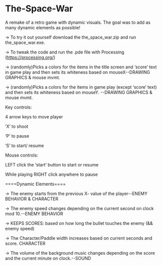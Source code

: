 # The-Space-War
A remake of a retro game with dynamic visuals. The goal was to add as many dynamic elements as possible!

-> To try it out yourself download the the_space_war.zip and run the_space_war.exe.

-> To tweak the code and run the .pde file with Processing (https://processing.org/)




-> (randomly)Picks a colors for the items in the title screen and ‘score’ text in game play and then sets its whiteness based on mouseX--DRAWING GRAPHICS & mouse mvmt.

-> (randomly)Picks a colors for the items in game play (except ‘score’ text) and then sets its whiteness based on mouseY. --DRAWING GRAPHICS & mouse mvmt.



Key controls: 

4 arrow keys to move player

‘X’ to shoot

‘P’ to pause

‘S’ to start/ resume



Mouse controls:

LEFT click the ‘start’ button to start or resume

While playing RIGHT click anywhere to pause



====Dynamic Elements====

-> The enemy starts from the previous X- value of the player--ENEMY BEHAVIOR & CHARACTER

-> The enemy speed changes depending on the current second on clock mod 10.--ENEMY BEHAVIOR

-> KEEPS SCORES: based on how long the bullet touches the enemy (&& enemy speed)

-> The Character/Paddle width increases based on current seconds and score. CHARACTER

-> The volume of the background music changes depending on the score and the current minute on clock.--SOUND
